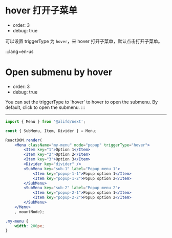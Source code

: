 # hover 打开子菜单

- order: 3
- debug: true

可以设置 triggerType 为 `hover`，来 hover 打开子菜单，默认点击打开子菜单。

:::lang=en-us
# Open submenu by hover

- order: 3
- debug: true

You can set the triggerType to 'hover' to hover to open the submenu. By default, click to open the submenu.
:::

---

````jsx
import { Menu } from '@alifd/next';

const { SubMenu, Item, Divider } = Menu;

ReactDOM.render(
    <Menu className="my-menu" mode="popup" triggerType="hover">
        <Item key="1">Option 1</Item>
        <Item key="2">Option 2</Item>
        <Item key="3">Option 3</Item>
        <Divider key="divider" />
        <SubMenu key="sub-1" label="Popup menu 1">
            <Item key="popup-1-1">Popup option 1</Item>
            <Item key="popup-1-2">Popup option 2</Item>
        </SubMenu>
        <SubMenu key="sub-2" label="Popup menu 2">
            <Item key="popup-2-1">Popup option 1</Item>
            <Item key="popup-2-2">Popup option 2</Item>
        </SubMenu>
    </Menu>
    , mountNode);
````

````css
.my-menu {
    width: 200px;
}
````

